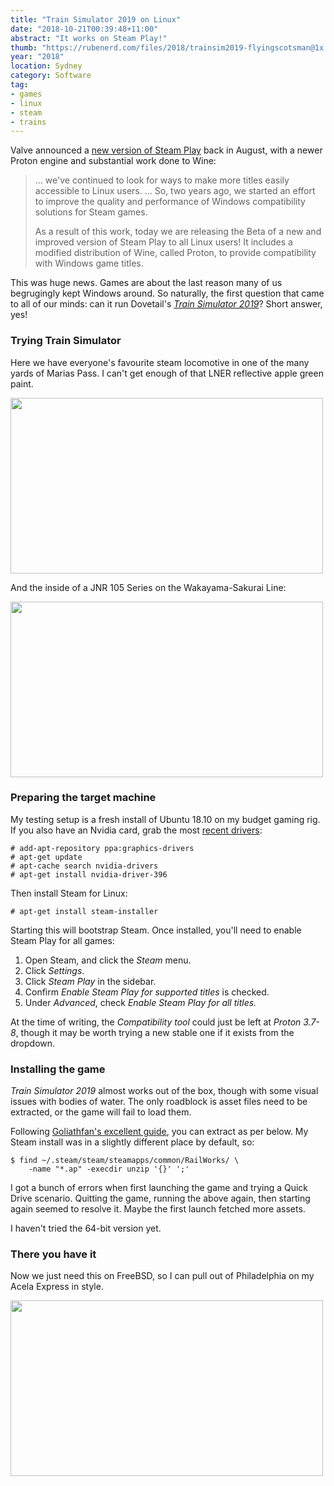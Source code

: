 ```yaml
---
title: "Train Simulator 2019 on Linux"
date: "2018-10-21T00:39:48+11:00"
abstract: "It works on Steam Play!"
thumb: "https://rubenerd.com/files/2018/trainsim2019-flyingscotsman@1x.jpg"
year: "2018"
location: Sydney
category: Software
tag:
- games
- linux
- steam
- trains
---
```

Valve announced a [new version of Steam Play] back in August, with a newer Proton engine and substantial work done to Wine:

> … we've continued to look for ways to make more titles easily accessible to Linux users. … So, two years ago, we started an effort to improve the quality and performance of Windows compatibility solutions for Steam games.
>
> As a result of this work, today we are releasing the Beta of a new and improved version of Steam Play to all Linux users! It includes a modified distribution of Wine, called Proton, to provide compatibility with Windows game titles.

This was huge news. Games are about the last reason many of us begrugingly kept Windows around. So naturally, the first question that came to all of our minds: can it run Dovetail's *[Train Simulator 2019]*? Short answer, yes!

### Trying Train Simulator

Here we have everyone's favourite steam locomotive in one of the many yards of Marias Pass. I can't get enough of that LNER reflective apple green paint.

<p><img src="https://rubenerd.com/files/2018/trainsim2019-flyingscotsman@1x.jpg" srcset="https://rubenerd.com/files/2018/trainsim2019-flyingscotsman@1x.jpg 1x, https://rubenerd.com/files/2018/trainsim2019-flyingscotsman@2x.jpg 2x" alt="" style="width:500px; height:281px;" /></p>

And the inside of a JNR 105 Series on the Wakayama-Sakurai Line:

<p><img src="https://rubenerd.com/files/2018/trainsim2019-jnr105@1x.jpg" srcset="https://rubenerd.com/files/2018/trainsim2019-jnr105@1x.jpg 1x, https://rubenerd.com/files/2018/trainsim2019-jnr105@2x.jpg 2x" alt="" style="width:500px; height:281px;" /></p>


### Preparing the target machine

My testing setup is a fresh install of Ubuntu 18.10 on my budget gaming rig. If you also have an Nvidia card, grab the most [recent drivers]\:

    # add-apt-repository ppa:graphics-drivers
    # apt-get update
    # apt-cache search nvidia-drivers
    # apt-get install nvidia-driver-396

Then install Steam for Linux:

    # apt-get install steam-installer

Starting this will bootstrap Steam. Once installed, you'll need to enable Steam Play for all games:

1. Open Steam, and click the *Steam* menu.
2. Click *Settings*.
3. Click *Steam Play* in the sidebar.
4. Confirm *Enable Steam Play for supported titles* is checked.
5. Under *Advanced*, check *Enable Steam Play for all titles.*

At the time of writing, the *Compatibility tool* could just be left at *Proton 3.7-8*, though it may be worth trying a new stable one if it exists from the dropdown.


### Installing the game

*Train Simulator 2019* almost works out of the box, though with some visual issues with bodies of water. The only roadblock is asset files need to be extracted, or the game will fail to load them.

Following [Goliathfan's excellent guide], you can extract as per below. My Steam install was in a slightly different place by default, so:

    $ find ~/.steam/steam/steamapps/common/RailWorks/ \
        -name "*.ap" -execdir unzip '{}' ';'

I got a bunch of errors when first launching the game and trying a Quick Drive scenario. Quitting the game, running the above again, then starting again seemed to resolve it. Maybe the first launch fetched more assets.

I haven't tried the 64-bit version yet.


### There you have it

Now we just need this on FreeBSD, so I can pull out of Philadelphia on my Acela Express in style.

<p><img src="https://rubenerd.com/files/2018/trainsim2019-philly@1x.jpg" srcset="https://rubenerd.com/files/2018/trainsim2019-philly@1x.jpg 1x, https://rubenerd.com/files/2018/trainsim2019-philly@2x.jpg 2x" alt="" style="width:500px; height:281px;" /></p>

[new version of Steam Play]: https://steamcommunity.com/games/221410/announcements/detail/1696055855739350561
[recent drivers]: https://help.ubuntu.com/community/BinaryDriverHowto/Nvidia
[Goliathfan's excellent guide]: https://steamcommunity.com/app/24010/discussions/3/1736588252411243051/
[Train Simulator 2019]: https://dovetailgames.com/products/

